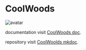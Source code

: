 # CoolWoods

![avatar](http://mypost-images.test.upcdn.net/images202409091411862.png)

documentation visit [CoolWoods doc](https://coolwoods.github.io/mkdocs/).

repository visit [CoolWoolds mkdoc](https://github.com/CoolWoods/mkdocs).